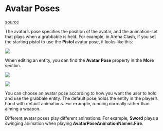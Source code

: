# Avatar Poses

[source](https://developers.meta.com/horizon-worlds/learn/documentation/create-for-web-and-mobile/grabbable-entities/avatar-poses)

The avatar’s pose specifies the position of the avatar, and the animation-set that plays when a grabbable is held. For example, in Arena Clash, if you set the starting pistol to use the **Pistol** avatar pose, it looks like this:

![](https://scontent.flba1-1.fna.fbcdn.net/v/t39.2365-6/452522582_512533857951237_378261310109167575_n.png?_nc_cat=106&ccb=1-7&_nc_sid=e280be&_nc_ohc=g2kXjlRnH3AQ7kNvwFdOxcv&_nc_oc=AdmQ-nd21Yd4q39VLBL-TPfMBJ3nWadw5pVnWoXujA4R8WeTugdM5LKVdvcZjgAH_vM&_nc_zt=14&_nc_ht=scontent.flba1-1.fna&_nc_gid=XM6ojFR7ccQya5-wgYxV9A&oh=00_AfRPYsTZFDwcVhrZcPnmc0JNbdvHk_DpAPALGOXYczQJJA&oe=689BB5D6)

When editing an entity, you can find the **Avatar Pose** property in the **More** section.

![](https://scontent.flba1-1.fna.fbcdn.net/v/t39.2365-6/452631575_512533731284583_2678556436957133234_n.png?_nc_cat=108&ccb=1-7&_nc_sid=e280be&_nc_ohc=Qns8hBiDn4wQ7kNvwG2YX63&_nc_oc=AdlHAFUJ7wF3jiQLVfKKbUOEvZcrhD0qfXvqQeaA7zDzpg_av18vxC-UXncBejj7g2U&_nc_zt=14&_nc_ht=scontent.flba1-1.fna&_nc_gid=XM6ojFR7ccQya5-wgYxV9A&oh=00_AfShPXytJ3YpsWw1r8UM3sgeywuOYgt8XcsjjJyMTCSvLg&oe=689BA969)

![](https://scontent.flba1-1.fna.fbcdn.net/v/t39.2365-6/452554435_512533847951238_8067990272545785537_n.png?_nc_cat=104&ccb=1-7&_nc_sid=e280be&_nc_ohc=MSoxmhgZ-xoQ7kNvwFb6-Y5&_nc_oc=AdmSyXu2O7J6TSTQZg8GYn_kkjKCsfkI7QmsPHriqCxkS0eQ1Q3t50_M3uUBKuk4gvE&_nc_zt=14&_nc_ht=scontent.flba1-1.fna&_nc_gid=XM6ojFR7ccQya5-wgYxV9A&oh=00_AfT6BViTVZTkBxy3rLPWp18VUSSlG83x6mZ42ONLJkCCmw&oe=689BA6C3)

You can choose an avatar pose according to how you want the user to hold and use the grabbale entity. The default pose holds the entity in the player’s hand with default animations. For example, running normally rather than aiming a weapon.

Different avatar poses play different animations. For example, **Sword** plays a swinging animation when playing **AvatarPoseAnimationNames.Fire**.

 

 

 

 

 

 

 

 

 

 

 

 

 

 

 

 

 

 

 

 

 

 

 

 

 

 

 

 

 

 

 

 

 

 

 

 

 

 

 

 

 

 

 

 

 

 

 